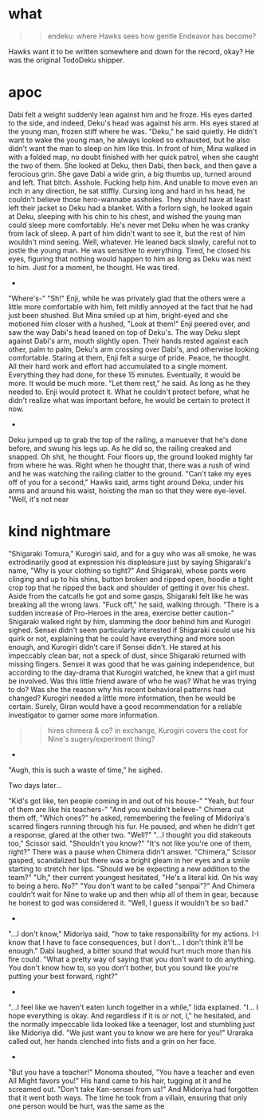 # what

>>endeku: where Hawks sees how gentle Endeavor has become?

Hawks want it to be written somewhere and down for the record, okay? He was the original TodoDeku shipper.

# apoc

Dabi felt a weight suddenly lean against him and he froze. His eyes darted to the side, and indeed, Deku's head was against his arm. 
His eyes stared at the young man, frozen stiff where he was.
"Deku," he said quietly. He didn't want to wake the young man, he always looked so exhausted, but he also didn't want the man to sleep on him like this.
In front of him, Mina walked in with a folded map, no doubt finished with her quick patrol, when she caught the two of them. She looked at Deku, then Dabi, then back, and then gave a ferocious grin.
She gave Dabi a wide grin, a big thumbs up, turned around and left.
That bitch. Asshole. Fucking help him.
And unable to move even an inch in any direction, he sat stiffly. Cursing long and hard in his head, he couldn't believe those hero-wannabe assholes.
They should have at least left their jacket so Deku had a blanket. With a forlorn sigh, he looked again at Deku, sleeping with his chin to his chest, and wished the young man could sleep more comfortably. 
He's never met Deku when he was cranky from lack of sleep. A part of him didn't want to see it, but the rest of him wouldn't mind seeing. 
Well, whatever. 
He leaned back slowly, careful not to jostle the young man. He was sensitive to everything. 
Tired, he closed his eyes, figuring that nothing would happen to him as long as Deku was next to him. Just for a moment, he thought. He was tired.

-

"Where's-"
"Sh!"
Enji, while he was privately glad that the others were a little more comfortable with him, felt mildly annoyed at the fact that he had just been shushed. 
But Mina smiled up at him, bright-eyed and she motioned him closer with a hushed, "Look at them!"
Enji peered over, and saw the way Dabi's head leaned on top of Deku's. The way Deku slept against Dabi's arm, mouth slightly open. Their hands rested against each other, palm to palm, Deku's arm crossing over Dabi's, and otherwise looking comfortable.
Staring at them, Enji felt a surge of pride.
Peace, he thought. All their hard work and effort had accumulated to a single moment. Everything they had done, for these 15 minutes. Eventually, it would be more. It would be much more.
"Let them rest," he said. As long as he they needed to.
Enji would protect it. What he couldn't protect before, what he didn't realize what was important before, he would be certain to protect it now.

-

Deku jumped up to grab the top of the railing, a manuever that he's done before, and swung his legs up. As he did so, the railing creaked and snapped. 
Oh shit, he thought. 
Four floors up, the ground looked mighty far from where he was. Right when he thought that, there was a rush of wind and he was watching the railing clatter to the ground.
"Can't take my eyes off of you for a second," Hawks said, arms tight around Deku, under his arms and around his waist, hoisting the man so that they were eye-level. "Well, it's not near 

# kind nightmare

"Shigaraki Tomura," Kurogiri said, and for a guy who was all smoke, he was extrodinarily good at expression his displeasure just by saying Shigaraki's name, "Why is your clothing so tight?"
And Shigaraki, whose pants were clinging and up to his shins, button broken and ripped open, hoodie a tight crop top that he ripped the back and shoulder of getting it over his chest. Aside from the catcalls he got and some gasps, Shigaraki felt like he was breaking all the wrong laws.
"Fuck off," he said, walking through.
"There is a sudden increase of Pro-Heroes in the area, exercise better caution-"
Shigaraki walked right by him, slamming the door behind him and Kurogiri sighed. Sensei didn't seem particularly interested if Shigaraki could use his quirk or not, explaining that he could have everything and more soon enough, and Kurogiri didn't care if Sensei didn't.
He stared at his impeccably clean bar, not a speck of dust, since Shigaraki returned with missing fingers. Sensei it was good that he was gaining independence, but according to the day-drama that Kurogiri watched, he knew that a girl must be involved. Was this little friend aware of who he was? What he was trying to do?
Was she the reason why his recent behavioral patterns had changed?
Kurogiri needed a little more information, then he would be certain. Surely, Giran would have a good recommendation for a reliable investigator to garner some more information.

>> hires chimera & co? in exchange, Kurogiri covers the cost for Nine's sugery/experiment thing?

-

"Augh, this is such a waste of time," he sighed.

Two days later...

"Kid's got like, ten people coming in and out of his house-"
"Yeah, but four of them are like his teachers-"
"And you wouldn't believe-"
Chimera cut them off, "Which ones?" he asked, remembering the feeling of Midoriya's scarred fingers running through his fur. 
He paused, and when he didn't get a response, glared at the other two.
"Well?"
"...I thought you did stakeouts too," Scissor said. "Shouldn't you know?"
"It's not like you're one of them, right?"
There was a pause when Chimera didn't answer.
"Chimera," Scissor gasped, scandalized but there was a bright gleam in her eyes and a smile starting to stretch her lips. "Should we be expecting a new addition to the team?"
"Uh," their current youngest hesitated, "He's a literal kid. On his way to being a hero. No?"
"You don't want to be called "senpai"?"
And Chimera couldn't wait for Nine to wake up and then whip all of them in gear, because he honest to god was considered it.
"Well, I guess it wouldn't be so bad."

-

"...I don't know," Midoriya said, "how to take responsibility for my actions. I-I know that I have to face consequences, but I don't... I don't think it'll be enough."
Dabi laughed, a bitter sound that would hurt much more than his fire could.
"What a pretty way of saying that you don't want to do anything. You don't know how to, so you don't bother, but you sound like you're putting your best forward, right?"


-

"...I feel like we haven't eaten lunch together in a while," Iida explained. "I... I hope everything is okay. And regardless if it is or not, I," he hesitated, and the normally impeccable Iida looked like a teenager, lost and stumbling just like Midoriya did.
"We just want you to know we are here for you!" Uraraka called out, her hands clenched into fists and a grin on her face.

-

"But you have a teacher!" Monoma shouted, "You have a teacher and even All Might favors you!" His hand came to his hair, tugging at it and he screamed out. "Don't take Kan-sensei from us!"
And Midoriya had forgotten that it went both ways. The time he took from a villain, ensuring that only one person would be hurt, was the same as the 